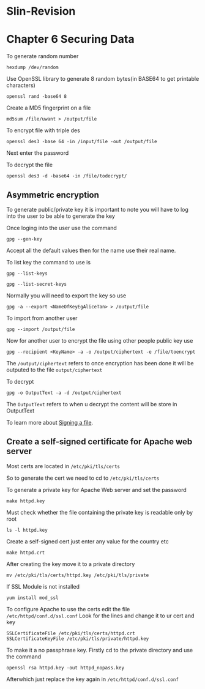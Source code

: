 # Slin-Revision
# Chapter 6 Securing Data

To generate random number
```
hexdump /dev/random
```

Use OpenSSL library to generate 8 random bytes(in BASE64 to get printable characters)
```
openssl rand -base64 8
```

Create a MD5 fingerprint on a file
```
md5sum /file/uwant > /output/file
```

To encrypt file with triple des
```
openssl des3 -base 64 -in /input/file -out /output/file
```
Next enter the password

To decrypt the file
```
openssl des3 -d -base64 -in /file/todecrypt/
```

## Asymmetric encryption
To generate public/private key it is important to note you will have to log into the user to be able to generate the key

Once loging into the user use the command
```
gpg --gen-key
```
Accept all the default values then for the name use their real name. 

To list key the command to use is
```
gpg --list-keys
```
```
gpg --list-secret-keys
```
Normally you will need to export the key so use
```
gpg -a --export <NameOfKeyEgAliceTan> > /output/file
```
To import from another user
```
gpg --import /output/file
```

Now for another user to encrypt the file using other people public key use
```
gpg --recipient <KeyName> -a -o /output/ciphertext -e /file/toencrypt
```
The `/output/ciphertext` refers to once encryption has been done it will be outputed to the file `output/ciphertext`

To decrypt 
```
gpg -o OutputText -a -d /output/ciphertext
```
The `OutputText` refers to when u decrypt the content will be store in OutputText

To learn more about [Signing a file](https://www.thegeekstuff.com/2013/04/gnupg-digital-signatures/).

## Create a self-signed certificate for Apache web server
Most certs are located in  `/etc/pki/tls/certs`

So to generate the cert we need to cd to `/etc/pki/tls/certs`

To generate a private key for Apache Web server and set the password
```
make httpd.key
```
Must check whether the file containing the private key is readable only by root
```
ls -l httpd.key
```
Create a self-signed cert just enter any value for the country etc
```
make httpd.crt
```
After creating the key move it to a private directory
```
mv /etc/pki/tls/certs/httpd.key /etc/pki/tls/private
```
If SSL Module is not installed
```
yum install mod_ssl
```
To configure Apache to use the certs edit the file `/etc/httpd/conf.d/ssl.conf`
Look for the lines and change it to ur cert and key
```
SSLCertificateFile /etc/pki/tls/certs/httpd.crt 
SSLCertificateKeyFile /etc/pki/tls/private/httpd.key 
```

To make it a no passphrase key. Firstly cd to the private directory and use the command
```
openssl rsa httpd.key -out httpd_nopass.key
```
Afterwhich just replace the key again in `/etc/httpd/conf.d/ssl.conf`

